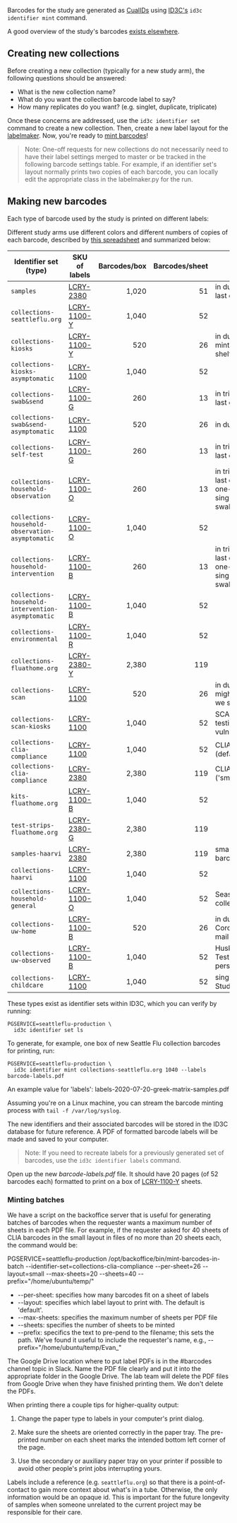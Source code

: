Barcodes for the study are generated as
[CualIDs](https://www.ncbi.nlm.nih.gov/pmc/articles/PMC5069752/) using
[ID3C's](https://github.com/seattleflu/id3c) `id3c identifier mint` command.

A good overview of the study's barcodes [exists
elsewhere](https://docs.google.com/document/d/1exaj_aGB8rqjMAwEznRYIR84J8486DyB3dNSAGnyHmM/edit).


## Creating new collections

Before creating a new collection (typically for a new study arm), the following
questions should be answered:
   * What is the new collection name?
   * What do you want the collection barcode label to say?
   * How many replicates do you want? (e.g. singlet, duplicate, triplicate)

Once these concerns are addressed, use the `id3c identifier set` command to
create a new collection. Then, create a new label layout for the [labelmaker].
Now, you're ready to [mint barcodes](#making-new-barcodes)!
> Note: One-off requests for new collections do not necessarily need to have their label
settings merged to master or be tracked in the following barcode settings table. For example,
if an identifier set's layout normally prints two copies of each barcode, you can locally
edit the appropriate class in the labelmaker.py for the run.


[labelmaker]: https://github.com/seattleflu/id3c/blob/master/lib/id3c/labelmaker.py


## Making new barcodes

Each type of barcode used by the study is printed on different labels:

Different study arms use different colors and different numbers of copies of
each barcode, described by [this spreadsheet](https://docs.google.com/spreadsheets/d/1_UBOZ3pFq_oT-OIaFZfyvu9Qj9CpoZsRq4UjWkk37rE/edit#gid=0)
and summarized below:

Identifier set (type)                             | SKU of labels     | Barcodes/box | Barcodes/sheet | Notes
------------------------------------------------- | ----------------- | -----------: | -------------: | -----
`samples`                                         | [LCRY-2380][]     |        1,020 |             51 | in duplicate, with the last column blank
`collections-seattleflu.org`                      | [LCRY-1100-Y][]   |        1,040 |             52 |
`collections-kiosks`                              | [LCRY-1100-Y][]   |          520 |             26 | in duplicate, one-off mint of singlets for shelters
`collections-kiosks-asymptomatic`                 | [LCRY-1100][]     |        1,040 |             52 |
`collections-swab&send`                           | [LCRY-1100-G][]   |          260 |             13 | in triplicate, with the last column blank
`collections-swab&send-asymptomatic`              | [LCRY-1100][]     |          520 |             26 | in duplicate
`collections-self-test`                           | [LCRY-1100-G][]   |          260 |             13 | in triplicate, with the last column blank
`collections-household-observation`               | [LCRY-1100-O][]   |          260 |             13 | in triplicate, with the last column blank, one-off mint of singlets for baseline swabs
`collections-household-observation-asymptomatic`  | [LCRY-1100-O][]   |        1,040 |             52 |
`collections-household-intervention`              | [LCRY-1100-B][]   |          260 |             13 | in triplicate, with the last column blank, one-off mint of singlets for baseline swabs
`collections-household-intervention-asymptomatic` | [LCRY-1100-B][]   |        1,040 |             52 |
`collections-environmental`                       | [LCRY-1100-R][]   |        1,040 |             52 |
`collections-fluathome.org`                       | [LCRY-2380-Y][]   |        2,380 |            119 |
`collections-scan`                                | [LCRY-1100][]     |          520 |             26 | in duplicate for now, might be triplicate if we start ROR
`collections-scan-kiosks`                         | [LCRY-1100][]     |        1,040 |             52 |SCAN STAVE-surge testing around vulnerable/exposures
`collections-clia-compliance`                     | [LCRY-1100][]     |        1,040 |             52 |CLIA barcodes (default layout)
`collections-clia-compliance`                     | [LCRY-2380][]     |        2,380 |             119|CLIA barcodes ('small' layout)
`kits-fluathome.org`                              | [LCRY-1100-B][]   |        1,040 |             52 |
`test-strips-fluathome.org`                       | [LCRY-2380-G][]   |        2,380 |            119 |
`samples-haarvi`                                  | [LCRY-2380][]     |        2,380 |            119 | small aliquoting barcodes for HAARVI
`collections-haarvi`                              | [LCRY-1100][]     |        1,040 |             52 |
`collections-household-general`                   | [LCRY-1100-O][]   |        1,040 |             52 | Season 3 household collection
`collections-uw-home`                             | [LCRY-1100-B][]   |          520 |             26 | in duplicate, Husky Coronavirus Testing mail (at-home)
`collections-uw-observed`                         | [LCRY-1100-B][]   |        1,040 |             52 | Husky Coronavirus Testing kiosk (in-person)
`collections-childcare`                           | [LCRY-1100][]   |          1,040 |             52 | singles, Childcare Study


[LCRY-2380]: https://www.divbio.com/product/lcry-2380
[LCRY-1100]: https://www.divbio.com/product/lcry-1100
[LCRY-1100-Y]: https://www.divbio.com/product/lcry-1100-y
[LCRY-1100-G]: https://www.divbio.com/product/lcry-1100-g
[LCRY-1100-R]: https://www.divbio.com/product/lcry-1100-r
[LCRY-2380-Y]: https://www.divbio.com/product/lcry-2380-y
[LCRY-1100-B]: https://www.divbio.com/product/lcry-1100-b
[LCRY-1100-O]: https://www.divbio.com/product/lcry-1100-o
[LCRY-2380-G]: https://www.divbio.com/product/lcry-2380-g

These types exist as identifier sets within ID3C, which you can verify by
running:

    PGSERVICE=seattleflu-production \
      id3c identifier set ls

To generate, for example, one box of new Seattle Flu collection barcodes for
printing, run:

    PGSERVICE=seattleflu-production \
      id3c identifier mint collections-seattleflu.org 1040 --labels barcode-labels.pdf

An example value for 'labels': labels-2020-07-20-greek-matrix-samples.pdf

Assuming you're on a Linux machine, you can stream the barcode minting process with `tail -f /var/log/syslog`.

The new identifiers and their associated barcodes will be stored in the ID3C
database for future reference.  A PDF of formatted barcode labels will be made
and saved to your computer.

> Note: If you need to recreate labels for a previously generated set of
> barcodes, use the `id3c identifier labels` command.

Open up the new _barcode-labels.pdf_ file.  It should have 20 pages (of 52
barcodes each) formatted to print on a box of [LCRY-1100-Y][] sheets.

### Minting batches
We have a script on the backoffice server that is useful for generating batches of barcodes when the requester wants a 
maximum number of sheets in each PDF file. For example, if the requester asked for 40 sheets of CLIA barcodes in the small layout
in files of no more than 20 sheets each, the command would be:

PGSERVICE=seattleflu-production /opt/backoffice/bin/mint-barcodes-in-batch --identifier-set=collections-clia-compliance --per-sheet=26 --layout=small --max-sheets=20 --sheets=40 --prefix="/home/ubuntu/temp/" 

* --per-sheet: specifies how many barcodes fit on a sheet of labels
* --layout: specifies which label layout to print with. The default is 'default'.
* --max-sheets: specifies the maximum number of sheets per PDF file
* --sheets: specifies the number of sheets to be minted
* --prefix: specifics the text to pre-pend to the filename; this sets the path. We've found it useful to include the requester's name, 
e.g., --prefix="/home/ubuntu/temp/Evan_" 

The Google Drive location where to put label PDFs is in the #barcodes channel topic in Slack.
Name the PDF file clearly and put it into the appropriate folder in the Google Drive.
The lab team will delete the PDF files from Google Drive when they have finished printing them. We don't delete the PDFs.

When printing there a couple tips for higher-quality output:

1. Change the paper type to labels in your computer's print dialog.

2. Make sure the sheets are oriented correctly in the paper tray.  The
   pre-printed number on each sheet marks the intended bottom left corner of
   the page.

3. Use the secondary or auxiliary paper tray on your printer if possible to
   avoid other people's print jobs interrupting yours.

Labels include a reference (e.g. `seattleflu.org`) so that there is a
point-of-contact to gain more context about what's in a tube.  Otherwise, the
only information would be an opaque id.  This is important for the future
longevity of samples when someone unrelated to the current project may be
responsible for their care.

